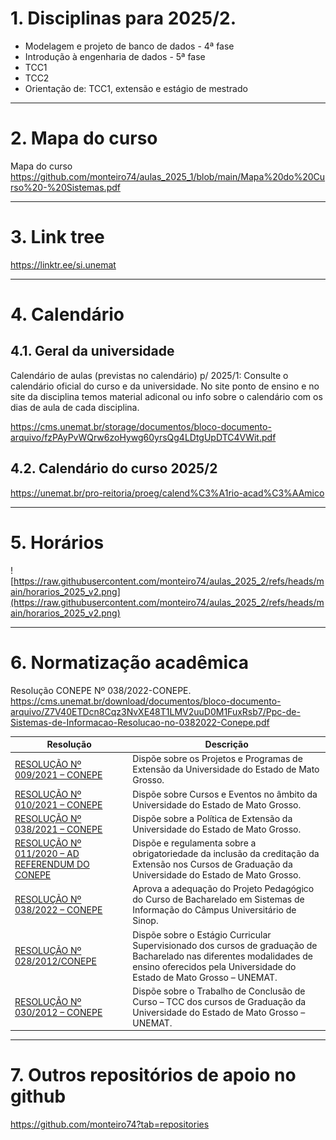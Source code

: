
# 1. Disciplinas para 2025/2.

* Modelagem e projeto de banco de dados - 4ª fase
* Introdução à engenharia de dados - 5ª fase
* TCC1
* TCC2
* Orientação de: TCC1, extensão e estágio de mestrado

---
# 2. Mapa do curso

Mapa do curso
https://github.com/monteiro74/aulas_2025_1/blob/main/Mapa%20do%20Curso%20-%20Sistemas.pdf

---
# 3. Link tree

https://linktr.ee/si.unemat

---
# 4. Calendário 

## 4.1. Geral da universidade

Calendário de aulas (previstas no calendário) p/ 2025/1: Consulte o calendário oficial do curso e da universidade. No site ponto de ensino e no site da disciplina temos material adiconal ou info sobre o calendário com os dias de aula de cada disciplina.

https://cms.unemat.br/storage/documentos/bloco-documento-arquivo/fzPAyPvWQrw6zoHywg60yrsQg4LDtgUpDTC4VWit.pdf

## 4.2. Calendário do curso 2025/2

https://unemat.br/pro-reitoria/proeg/calend%C3%A1rio-acad%C3%AAmico

---
# 5. Horários

![https://raw.githubusercontent.com/monteiro74/aulas_2025_2/refs/heads/main/horarios_2025_v2.png](https://raw.githubusercontent.com/monteiro74/aulas_2025_2/refs/heads/main/horarios_2025_v2.png)

---
# 6. Normatização acadêmica

Resolução CONEPE Nº 038/2022-CONEPE.
https://cms.unemat.br/download/documentos/bloco-documento-arquivo/Z7V40ETDcn8Cqz3NvXE48T1LMV2uuD0M1FuxRsb7/Ppc-de-Sistemas-de-Informacao-Resolucao-no-0382022-Conepe.pdf


| Resolução | Descrição |
|-----------|-----------|
|[RESOLUÇÃO Nº 009/2021 – CONEPE](https://www.unemat.br/resolucoes/resolucoes/consuni/4673_res_consuni_9_2021.pdf) | Dispõe sobre os Projetos e Programas de Extensão da Universidade do Estado de Mato Grosso.|
|[RESOLUÇÃO Nº 010/2021 – CONEPE](https://www.unemat.br/resolucoes/resolucoes/conepe/4486_res_conepe_10_2021.pdf) | Dispõe sobre Cursos e Eventos no âmbito da Universidade do Estado de Mato Grosso.|
|[RESOLUÇÃO Nº 038/2021 – CONEPE](https://www.unemat.br/resolucoes/resolucoes/conepe/4536_res_conepe_38_2021.pdf) | Dispõe sobre a Política de Extensão da Universidade do Estado de Mato Grosso.|
|[RESOLUÇÃO Nº 011/2020 – AD REFERENDUM DO CONEPE](https://portal.unemat.br/media/files/Resolu%C3%A7%C3%A3o%20de%20Credita%C3%A7%C3%A3o%20011_2020.pdf) | Dispõe e regulamenta sobre a obrigatoriedade da inclusão da creditação da Extensão nos Cursos de Graduação da Universidade do Estado de Mato Grosso.|
|[RESOLUÇÃO Nº 038/2022 – CONEPE](https://cms.unemat.br/download/documentos/bloco-documento-arquivo/Z7V40ETDcn8Cqz3NvXE48T1LMV2uuD0M1FuxRsb7/Ppc-de-Sistemas-de-Informacao-Resolucao-no-0382022-Conepe.pdf) | Aprova a adequação do Projeto Pedagógico do Curso de Bacharelado em Sistemas de Informação do Câmpus Universitário de Sinop.|
|[RESOLUÇÃO Nº 028/2012/CONEPE](https://portal.unemat.br/media/oldfiles/proeg/docs/resolucoes/resolucao_028-2012-conepe_estagio_curricular_bacharelado.pdf)|Dispõe sobre o Estágio Curricular Supervisionado dos cursos de graduação de Bacharelado nas diferentes modalidades de ensino oferecidos pela Universidade do Estado de Mato Grosso – UNEMAT.|
|[RESOLUÇÃO Nº 030/2012 – CONEPE](https://www.unemat.br/proeg/docs/resolucoes/resolucao_030_2012_conepe_tcc.pdf) | Dispõe sobre o Trabalho de Conclusão de Curso – TCC dos cursos de Graduação da Universidade do Estado de Mato Grosso – UNEMAT.|


---
# 7. Outros repositórios de apoio no github

https://github.com/monteiro74?tab=repositories

